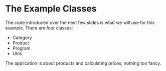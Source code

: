 ﻿# The Example Classes

The code introduced over the next few slides is what we will use for this example. There are four classes:

* Category
* Product
* Program
* Utils

The application is about products and calculating prices, nothing too fancy.